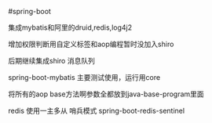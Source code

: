 #spring-boot

集成mybatis和阿里的druid,redis,log4j2

增加权限判断用自定义标签和aop编程暂时没加入shiro


后期继续集成shiro 消息队列

spring-boot-mybatis 主要测试使用，运行用core

将所有的aop base方法啊参数全都放到java-base-program里面


redis 使用一主多从 哨兵模式 spring-boot-redis-sentinel

